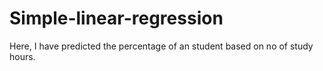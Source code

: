 # Simple-linear-regression
Here, I have predicted the percentage of an student based on no of study hours. 
